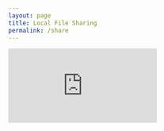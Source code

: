 ```yaml
---
layout: page
title: Local File Sharing
permalink: /share
---
```


<iframe src="http://127.0.0.1:8000" name="targetframe" allowTransparency="true" scrolling="no" frameborder="0" >
    </iframe>
